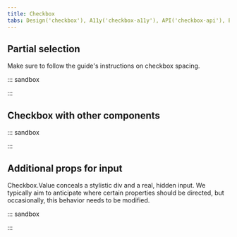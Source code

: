 ```yaml
---
title: Checkbox
tabs: Design('checkbox'), A11y('checkbox-a11y'), API('checkbox-api'), Example('checkbox-code'), Changelog('checkbox-changelog')
---
```


## Partial selection

Make sure to follow the guide's instructions on checkbox spacing.

::: sandbox

<script lang="tsx">
import React from 'react';
import Checkbox from '@semcore/ui/checkbox';

class Demo extends React.PureComponent {
  state = {
    checked: [false, false, false],
  };

  all = (checked) => {
    this.setState({
      checked: this.state.checked.map(() => checked),
    });
  };

  item = (checked, e) => {
    const { id } = e.currentTarget;

    this.setState({
      checked: this.state.checked.map((item, i) => {
        if (i === Number(id)) return !item;
        return item;
      }),
    });
  };

  indeterminate = (checked) => {
    return checked.includes(true) && checked.indexOf(false) >= 0;
  };

  render() {
    const { checked } = this.state;

    return (
      <>
        <div>
          <Checkbox mb={3}>
            <Checkbox.Value
              onChange={this.all}
              indeterminate={this.indeterminate(checked)}
              checked={checked.indexOf(false) < 0}
            />
            <Checkbox.Text>Select all</Checkbox.Text>
          </Checkbox>
        </div>
        {checked.map((_, i) => (
          <div key={i}>
            <Checkbox mb={3}>
              <Checkbox.Value id={`${i}`} checked={checked[i]} onChange={this.item} />
              <Checkbox.Text>{`Option ${i + 1}`}</Checkbox.Text>
            </Checkbox>
          </div>
        ))}
      </>
    );
  }
}


</script>

:::

## Checkbox with other components

::: sandbox

<script lang="tsx">
import React from 'react';
import Checkbox from '@semcore/ui/checkbox';
import Tooltip from '@semcore/ui/tooltip';
import InfoM from '@semcore/ui/icon/Info/m';
import Link from '@semcore/ui/link';

function noop(e) {
  e.preventDefault();
}

const Demo = () => (
  <>
    {[0, 1, 2].map((item) => (
      <div key={item}>
        <Checkbox mb={3}>
          <Checkbox.Value />
          <Checkbox.Text>{`Note ${item + 1}`}</Checkbox.Text>
        </Checkbox>
        <Tooltip title='There is information about point.' placement='right-start' ml={1}>
          <InfoM color='stone' interactive aria-label='Additional info' />
        </Tooltip>
      </div>
    ))}

    {[3, 4, 5].map((item) => (
      <div key={item}>
        <Checkbox mb={3}>
          <Checkbox.Value />
          <Checkbox.Text>
            {`Note ${item + 1}`}{' '}
            <Link href='#' onClick={noop}>
              Link to somewhere
            </Link>
          </Checkbox.Text>
        </Checkbox>
      </div>
    ))}
  </>
);


</script>

:::

## Additional props for input

Checkbox.Value conceals a stylistic div and a real, hidden input. We typically aim to anticipate where certain properties
should be directed, but occasionally, this behavior needs to be modified.

::: sandbox

<script lang="tsx">
import React from 'react';
import Checkbox from '@semcore/ui/checkbox';
import { inputProps } from '@semcore/ui/utils/lib/inputProps';

const Demo = () => {
  const includeInputProps = [...inputProps, 'data-test-id'];
  return (
    <Checkbox>
      <Checkbox.Value includeInputProps={includeInputProps} data-test-id='value' />
      <Checkbox.Text>Value</Checkbox.Text>
    </Checkbox>
  );
};


</script>

:::